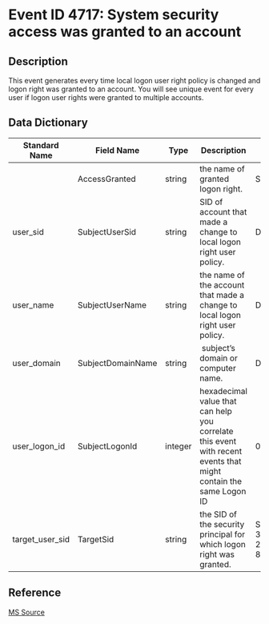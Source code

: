 # Event ID 4717: System security access was granted to an account

## Description

This event generates every time local logon user right policy is changed and logon right was granted to an account. You will see unique event for every user if logon user rights were granted to multiple accounts.

## Data Dictionary

|Standard Name|Field Name|Type|Description|Sample Value|
|----------------|----------------|----------------|----------------|----------------|
||AccessGranted|string|the name of granted logon right.|SeChangeNotifyPrivilege|
|user_sid|SubjectUserSid|string|SID of account that made a change to local logon right user policy.|DADOMAIN\DaUser|
|user_name|SubjectUserName|string|the name of the account that made a change to local logon right user policy.|DaUser|
|user_domain|SubjectDomainName|string| subject’s domain or computer name.|DADOMAIN|
|user_logon_id|SubjectLogonId|integer| hexadecimal value that can help you correlate this event with recent events that might contain the same Logon ID|0x3e7|
|target_user_sid|TargetSid|string|the SID of the security principal for which logon right was granted.|S-1-5-21-3457937927-2839227994-823803824-2104|

## Reference

[MS Source](https://github.com/MicrosoftDocs/windows-itpro-docs/blob/master/windows/security/threat-protection/auditing/event-4717.md)